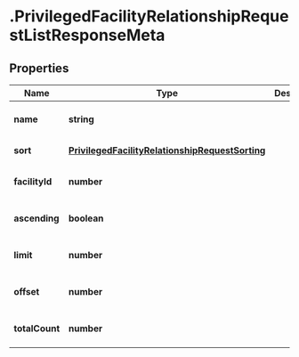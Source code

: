# .PrivilegedFacilityRelationshipRequestListResponseMeta

## Properties

Name | Type | Description | Notes
------------ | ------------- | ------------- | -------------
**name** | **string** |  | [optional] [default to undefined]
**sort** | [**PrivilegedFacilityRelationshipRequestSorting**](PrivilegedFacilityRelationshipRequestSorting.md) |  | [default to undefined]
**facilityId** | **number** |  | [optional] [default to undefined]
**ascending** | **boolean** |  | [optional] [default to undefined]
**limit** | **number** |  | [optional] [default to undefined]
**offset** | **number** |  | [optional] [default to undefined]
**totalCount** | **number** |  | [optional] [default to undefined]

